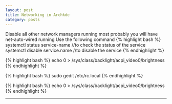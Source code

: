 ```yaml
---
layout: post
title: Networking in Archkde 
category: posts
---
```


Disable all other network managers running 
most probably you will have net-auto-wired running 
Use the following command 
{% highlight bash %}
systemctl status service-name //to check the status of the service 
systemctl disable service.name //to disable the service 
{% endhighlight %}


{% highlight bash %}
echo 0 > /sys/class/backlight/acpi_video0/brightness
{% endhighlight %}


{% highlight bash %}
sudo gedit /etc/rc.local
{% endhighlight %}



{% highlight bash %}
echo 0 > /sys/class/backlight/acpi_video0/brightness
{% endhighlight %}


---



[jekyll]: https://github.com/mojombo/jekyll
[zh]: http://sudev.github.com
[twitter]: https://twitter.com/sudev
